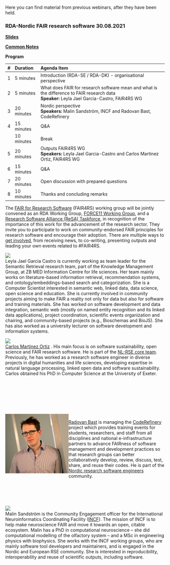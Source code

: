 Here you  can find material from previous webinars, after they have been held.

### **RDA-Nordic FAIR research software 30.08.2021** 

[**Slides**](https://docs.google.com/presentation/d/1HozlBK1V74rI9IsnjCtxu13VHEKsvhdvLFlnNFzdGiE/edit#slide=id.p)

[**Common Notes**](https://docs.google.com/document/d/1uYEE-urAscviople_RLbd_FS7gk4JxzKELZzcF9czts/edit)


**Program**



| #   | Duration   | Agenda Item                                                                                                            |
|:----|:-----------|:-----------------------------------------------------------------------------------------------------------------------|                                       
| 1   | 5 minutes   | Introduction (RDA-SE / RDA-DK) - organisational perspective|
| 2   | 5 minutes  | What does FAIR for research software mean and what is the difference to FAIR research data <br />**Speaker:** Leyla Jael Garcia-Castro, FAIR4RS WG<br />|
| 3   | 20 minutes  | Nordic perspective <br />**Speakers:** Malin Sandström, INCF and Radovan Bast, CodeRefinery|
| 4   | 15 minutes  | Q&A    |
|     | 10 minutes  | Break   | 
| 5   | 20 minutes  | Outputs FAIR4RS WG <br /> **Speakers:** Leyla Jael Garcia-Castro and Carlos Martinez Ortiz, FAIR4RS WG|
| 6   | 15 minutes  | Q&A  |
| 7   | 20 minutes  | Open discussion with prepared questions  |
| 8   | 10 minutes   | Thanks and concluding remarks |

The [FAIR for Research Software](https://www.rd-alliance.org/groups/fair-4-research-software-fair4rs-wg) (FAIR4RS) working group will be jointly convened as an RDA Working Group, [FORCE11 Working Group](https://www.force11.org/), and a [Research Software Alliance (ReSA) Taskforce](http://www.researchsoft.org/resa-taskforces-join-us/), in recognition of the importance of this work for the advancement of the research sector. They invite you to participate to work on community-endorsed FAIR principles for research software and encourage their adoption. There are multiple ways to [get involved](https://github.com/force11/FAIR4RS/blob/master/CommunityEngagementChannels.md), from receiving news, to co-writing, presenting outputs and leading your own events related to #FAIR4RS.

<img align="left" src="https://user-images.githubusercontent.com/74252404/121680095-6f4cd980-cab9-11eb-8fa2-854813877c8e.jpg" width="200" /><br/>
Leyla Jael Garcia Castro is currently working as team leader for the Semantic Retrieval research team, part of the Knowledge Management Group, at ZB MED Information Centre for life sciences. Her team mainly works on literature-based information retrieval, recommendation systems, and ontology/embeddings-based search and categorization. She is a Computer Scientist interested in semantic web, linked data, data science, open science and education. She is currently involved in community projects aiming to make FAIR a reality not only for data but also for software and training materials. She has worked on software development and data integration, semantic web (mostly on named entity recognition and its linked data applications), project coordination, scientific events organization and chairing, and community-based projects (e.g., Bioschemas and BioJS). She has also worked as a university lecturer on software development and information systems.
<br/>

<img align="left" src="https://user-images.githubusercontent.com/74252404/122020935-80e9f600-cdc5-11eb-83ed-137ff05b7f05.jpg" width="200" /><br/>
[Carlos Martinez Ortiz](https://user-images.githubusercontent.com/74252404/122020869-6ca5f900-cdc5-11eb-9b26-725abf2af94c.jpg)
. His main focus is on software sustainability, open science and FAIR research software. He is part of the [NL-RSE core team](https://nl-rse.org/pages/core-team.html). Previously, he has worked as a research software engineer in diverse projects in digital humanities and life sciences, developing expertise in natural language processing, linked open data and software sustainability. Carlos obtained his PhD in Computer Science at the University of Exeter.
<br/><br/><br/><br/><br/><br/><br/><br/>
<img align="left" src="https://raw.githubusercontent.com/bast/bast.github.io/source/content/img/radovan-bast.jpg" width="200" /><br/>
[Radovan Bast](https://bast.fr/) is managing the [CodeRefinery](https://coderefinery.org/) project which
provides training events for students, researchers, and staff from all
disciplines and national e-infrastructure partners to advance FAIRness of
software management and development practices so that research groups can
better collaboratively develop, review, discuss, test, share, and reuse their
codes. He is part of the [Nordic research software engineers](https://nordic-rse.org/) community.
<br/><br/><br/><br/><br/><br/>
<img align="left" src="https://user-images.githubusercontent.com/74252404/121644040-d0ad8200-ca92-11eb-8735-5d5b255ec4ad.jpg" width="200" /><br/>
Malin Sandström is the Community Engagement officer for the International Neuroinformatics Coordinating Facility ([INCF]( https://incf.org/)). The mission of INCF is to help make neuroscience FAIR and move it towards an open, citable ecosystem. Malin has a PhD in computational neuroscience – she did computational modelling of the olfactory system – and a MSc in engineering physics with biophysics. She works with the INCF working groups, who are mainly software tool developers and maintainers, and is engaged in the Nordic and European RSE community. She is interested in reproducibility, interoperability and reuse of scientific outputs, including software. 



